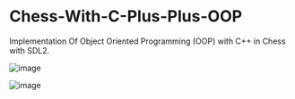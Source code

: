 # Chess-With-C-Plus-Plus-OOP
Implementation Of Object Oriented Programming (OOP) with C++ in Chess with SDL2.

![image](https://github.com/ju4700/Chess-With-C-Plus-Plus-OOP/assets/137766031/f35a38ba-682d-41c7-a153-71e271f63497)


![image](https://github.com/ju4700/Chess-With-C-Plus-Plus-OOP/assets/137766031/3e0627dd-35d7-4460-81ee-cdd012a24cb2)
